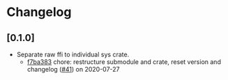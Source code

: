 # Changelog

## [0.1.0]

-   Separate raw ffi to individual sys crate.
    -   [f7ba383](https://www.github.com/webview/webview_rust/commit/f7ba383af21e13c1ac3076803a22c6a54d974894) chore: restructure submodule and crate, reset version and changelog ([#41](https://www.github.com/webview/webview_rust/pull/41)) on 2020-07-27
